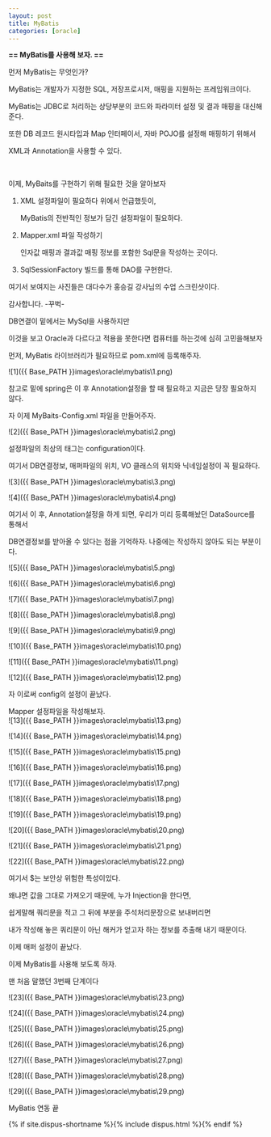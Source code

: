 ```yaml
---
layout: post
title: MyBatis
categories: [oracle]
---
```


**== MyBatis를 사용해 보자. ==**<br>

먼저 MyBatis는 무엇인가? <br>

MyBatis는 개발자가 지정한 SQL, 저장프로시저, 매핑을 지원하는 프레임워크이다.<br>

MyBatis는 JDBC로 처리하는 상당부분의 코드와 파라미터 설정 및 결과 매핑을 대신해준다.<br>

또한 DB 레코드 원시타입과 Map 인터페이서, 자바 POJO를 설정해 매핑하기 위해서<br>

XML과 Annotation을 사용할 수 있다.<br>

<br>

이제, MyBaits를 구현하기 위해 필요한 것을 알아보자<br>

1. XML 설정파일이 필요하다 위에서 언급했듯이,<br>

   MyBatis의 전반적인 정보가 담긴 설정파일이 필요하다.<br>

2. Mapper.xml 파일 작성하기<br>

   인자값 매핑과 결과값 매핑 정보를 포함한 Sql문을 작성하는 곳이다.<br>

3. SqlSessionFactory 빌드를 통해 DAO를 구현한다.<br>

여기서 보여지는 사진들은 대다수가 홍승길 강사님의 수업 스크린샷이다.<br>

감사합니다. -꾸벅-<br>

DB연결이 밑에서는 MySql을 사용하지만<br>

이것을 보고 Oracle과 다르다고 적용을 못한다면 컴퓨터를 하는것에 심히 고민을해보자<br>

먼저, MyBatis 라이브러리가 필요하므로 pom.xml에 등록해주자.<br>

![1]({{ Base_PATH }}images\oracle\mybatis\1.png)<br>

참고로 밑에 spring은 이 후 Annotation설정을 할 때 필요하고 지금은 당장 필요하지않다.<br>

자 이제 MyBaits-Config.xml 파일을 만들어주자.<br>

![2]({{ Base_PATH }}images\oracle\mybatis\2.png)<br>

설정파일의 최상의 태그는 configuration이다.<br>

여기서 DB연결정보, 매퍼파일의 위치, VO 클래스의 위치와 닉네임설정이 꼭 필요하다.<br>

![3]({{ Base_PATH }}images\oracle\mybatis\3.png)<br>

![4]({{ Base_PATH }}images\oracle\mybatis\4.png)<br>

여기서 이 후,  Annotation설정을 하게 되면, 우리가 미리 등록해놨던 DataSource를 통해서<br>

DB연결정보를 받아올 수 있다는 점을 기억하자. 나중에는 작성하지 않아도 되는 부분이다.<br>

![5]({{ Base_PATH }}images\oracle\mybatis\5.png)<br>

![6]({{ Base_PATH }}images\oracle\mybatis\6.png)<br>

![7]({{ Base_PATH }}images\oracle\mybatis\7.png)<br>

![8]({{ Base_PATH }}images\oracle\mybatis\8.png)<br>

![9]({{ Base_PATH }}images\oracle\mybatis\9.png)<br>

![10]({{ Base_PATH }}images\oracle\mybatis\10.png)<br>

![11]({{ Base_PATH }}images\oracle\mybatis\11.png)<br>

![12]({{ Base_PATH }}images\oracle\mybatis\12.png)<br>

자 이로써 config의 설정이 끝났다.<br>

Mapper 설정파일을 작성해보자.<br>![13]({{ Base_PATH }}images\oracle\mybatis\13.png)<br>

![14]({{ Base_PATH }}images\oracle\mybatis\14.png)<br>

![15]({{ Base_PATH }}images\oracle\mybatis\15.png)<br>

![16]({{ Base_PATH }}images\oracle\mybatis\16.png)<br>

![17]({{ Base_PATH }}images\oracle\mybatis\17.png)<br>

![18]({{ Base_PATH }}images\oracle\mybatis\18.png)<br>

![19]({{ Base_PATH }}images\oracle\mybatis\19.png)<br>

![20]({{ Base_PATH }}images\oracle\mybatis\20.png)<br>

![21]({{ Base_PATH }}images\oracle\mybatis\21.png)<br>

![22]({{ Base_PATH }}images\oracle\mybatis\22.png)<br>

여기서 $는 보안상 위험한 특성이있다. <br>

왜냐면 값을 그대로 가져오기 때문에, 누가 Injection을 한다면,<br>

쉽게말해 쿼리문을 적고 그 뒤에 부분을 주석처리문장으로 보내버리면<br>

내가 작성해 놓은 쿼리문이 아닌 해커가 얻고자 하는 정보를 추출해 내기 때문이다.<br>

이제 매퍼 설정이 끝났다.<br>

이제 MyBatis를 사용해 보도록 하자.<br>

맨 처음 말했던 3번째 단계이다<br>

![23]({{ Base_PATH }}images\oracle\mybatis\23.png)<br>

![24]({{ Base_PATH }}images\oracle\mybatis\24.png)<br>

![25]({{ Base_PATH }}images\oracle\mybatis\25.png)<br>

![26]({{ Base_PATH }}images\oracle\mybatis\26.png)<br>

![27]({{ Base_PATH }}images\oracle\mybatis\27.png)<br>

![28]({{ Base_PATH }}images\oracle\mybatis\28.png)<br>

![29]({{ Base_PATH }}images\oracle\mybatis\29.png)<br>

MyBatis 연동 끝<br>

{% if site.dispus-shortname %}{% include dispus.html %}{% endif %}